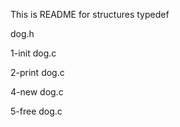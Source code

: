 This is README for structures typedef

dog.h

1-init dog.c

2-print dog.c

4-new dog.c

5-free dog.c

